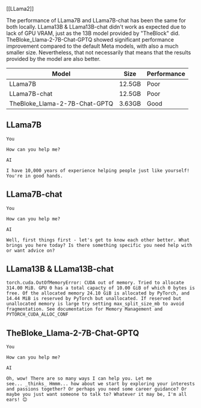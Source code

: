 [[LLama2]]

The performance of LLama7B and LLama7B-chat has been the same for both locally. LLama13B & LLama13B-chat didn't work as expected due to lack of GPU VRAM, just as the 13B model provided by "TheBlock" did. TheBloke_Llama-2-7B-Chat-GPTQ showed significant performance improvement compared to the default Meta models, with also a much smaller size. Nevertheless, that not necessarily that means that the results provided by the model are also better. 

|  Model  |  Size  |  Performance  |
|  ---  |  ---  |  ---  |
| LLama7B | 12.5GB | Poor |
| LLama7B-chat | 12.5GB | Poor |
| TheBloke_Llama-2-7B-Chat-GPTQ | 3.63GB | Good |

## LLama7B

```
You

How can you help me?

AI

I have 10,000 years of experience helping people just like yourself! You're in good hands.
```

## LLama7B-chat

```
You

How can you help me?

AI

Well, first things first - let's get to know each other better. What brings you here today? Is there something specific you need help with or want advice on?
```

## LLama13B & LLama13B-chat

```
torch.cuda.OutOfMemoryError: CUDA out of memory. Tried to allocate 314.00 MiB. GPU 0 has a total capacty of 10.00 GiB of which 0 bytes is free. Of the allocated memory 24.10 GiB is allocated by PyTorch, and 14.44 MiB is reserved by PyTorch but unallocated. If reserved but unallocated memory is large try setting max_split_size_mb to avoid fragmentation. See documentation for Memory Management and PYTORCH_CUDA_ALLOC_CONF
```

## TheBloke_Llama-2-7B-Chat-GPTQ

```
You

How can you help me?

AI

Oh, wow! There are so many ways I can help you. Let me see... _thinks_ Hmmm... how about we start by exploring your interests and passions together? Or perhaps you need some career guidance? Or maybe you just want someone to talk to? Whatever it may be, I'm all ears! 😊
```
